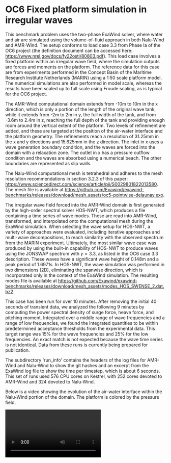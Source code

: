 # OC6 Fixed platform simulation in irregular waves

This benchmark problem uses the two-phase ExaWind solver, where water and air are simulated using the volume-of-fluid approach in both Nalu-Wind and AMR-Wind. The setup conforms to load case 3.3 from Phase Ia of the OC6 project (the definition document can be accessed here: https://www.nrel.gov/docs/fy22osti/80803.pdf). This load case involves a fixed platform within an irregular wave field, where the simulation outputs are forces and moments on the platform. The reference data for this case are from experiments performed in the Concept Basin of the Maritime Research Institute Netherlands (MARIN) using a 1:50 scale platform model. The numerical simulations are also performed in model scale, whereas the results have been scaled up to full scale using Froude scaling, as is typical for the OC6 project.

The AMR-Wind computational domain extends from -10m to 10m in the x direction, which is only a portion of the length of the original wave tank, while it extends from -2m to 2m in y, the full width of the tank, and from -3.6m to 2.4m in z, reaching the full depth of the tank and providing enough room around the vertical extent of the platform. Two levels of refinement are added, and these are targeted at the position of the air-water interface and the platform geometry. The refinements reach a resolution of 31.25mm in the x and y directions and 15.625mm in the z direction. The inlet in x uses a wave generation boundary condition, and the waves are forced into the domain with a relaxation zone. The outlet in x has a pressure outflow condition and the waves are absorbed using a numerical beach. The other boundaries are represented as slip walls.

The Nalu-Wind computational mesh is tetrahedral and adheres to the mesh resolution recommendations in section 3.2.3 of this paper: https://www.sciencedirect.com/science/article/pii/S0029801822013580. The mesh file is available at https://github.com/Exawind/exawind-benchmarks/releases/download/mesh_assets/oc5-pointwise-delaunay.exo.

The irregular wave field forced into the AMR-Wind domain is first generated by the high-order spectral solver HOS-NWT, which produces a file containing a time series of wave modes. These are read into AMR-Wind, transformed, and interpolated onto the computational mesh during the ExaWind simulation. When selecting the wave setup for HOS-NWT, a variety of approaches were evaluated, including iterative approaches and multi-wave decompositions, to reach similarity with the observed spectrum from the MARIN experiment. Ultimately, the most similar wave case was produced by using the built-in capability of HOS-NWT to produce waves using the JONSWAP spectrum with $\gamma = 3.3$, as listed in the OC6 case 3.3 description. These waves have a significant wave height of 0.148m and a peak period of 1.6971s. In HOS-NWT, the wave simulation was performed in two dimensions (2D), eliminating the spanwise direction, which is incorporated only in the context of the ExaWind simulation. The resulting modes file is available at https://github.com/Exawind/exawind-benchmarks/releases/download/mesh_assets/modes_HOS_SWENSE_2.dat.bz2.

This case has been run for over 10 minutes. After removing the initial 40 seconds of transient data, we analyzed the following 9 minutes by computing the power spectral density of surge force, heave force, and pitching moment. Integrated over a middle range of wave frequencies and a range of low frequencies, we found the integrated quantities to be within predetermined acceptance thresholds from the experimental data. This target range was 15% for the wave frequencies and 25% for the low frequencies. An exact match is not expected because the wave time series is not identical. Data from these runs is currently being prepared for publication.

The subdirectory 'run_info' contains the headers of the log files for AMR-Wind and Nalu-Wind to show the git hashes and an excerpt from the ExaWind log file to show the time per timestep, which is about 6 seconds. This set of runs used 576 CPU cores on Kestrel, with 252 cores devoted to AMR-Wind and 324 devoted to Nalu-Wind.

Below is a video showing the evolution of the air-water interface within the Nalu-Wind portion of the domain. The platform is colored by the pressure field.

![OC6 fixed platform early](images/interface_pressure_nalu_only.mp4)